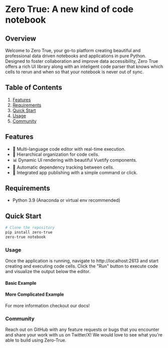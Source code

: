 # Zero True: A new kind of code notebook




## Overview

Welcome to Zero True, your go-to platform creating beautiful and professional data driven notebooks and applications in pure Python. Designed to foster collaboration and improve data accessibility, Zero True offers a rich UI library along with an inteligent code parser that knows which cells to rerun and when so that your notebook is never out of sync. 

## Table of Contents

1. [Features](#features)
2. [Requirements](#requirements)
3. [Quick Start](#quick-start)
4. [Usage](#usage)
6. [Community](#community)

## Features

- 📝 Multi-language code editor with real-time execution.
- 🌌 Hierarchical organization for code cells.
- 📊 Dynamic UI rendering with beautiful Vuetify components.
- 🔄 Automatic dependency tracking between cells.
- 🚀 Integrated app publishing with a simple command or click.

## Requirements

- Python 3.9 (Anaconda or virtual env recommended)


## Quick Start

```bash
# Clone the repository
pip install zero-true
zero-true notebook

```

### Usage 

Once the application is running, navigate to http://localhost:2613 and start creating and executing code cells. Click the "Run" button to execute code and visualize the output below the editor. 

#### Basic Example



#### More Complicated Example





For more information checkout our docs!


### Community

Reach out on GitHub with any feature requests or bugs that you encounter and share your work with us on Twitter/X! We would love to see what you're able to build using Zero-True. 
